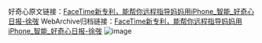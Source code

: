 好奇心原文链接：[FaceTime新专利，能帮你远程指导妈妈用iPhone_智能_好奇心日报-徐弢](https://www.qdaily.com/articles/6788.html)
WebArchive归档链接：[FaceTime新专利，能帮你远程指导妈妈用iPhone_智能_好奇心日报-徐弢](http://web.archive.org/web/20181001164053/http://www.qdaily.com:80/articles/6788.html)
![image](http://ww3.sinaimg.cn/large/007d5XDply1g3wb5qw75xj30u02ivqli)